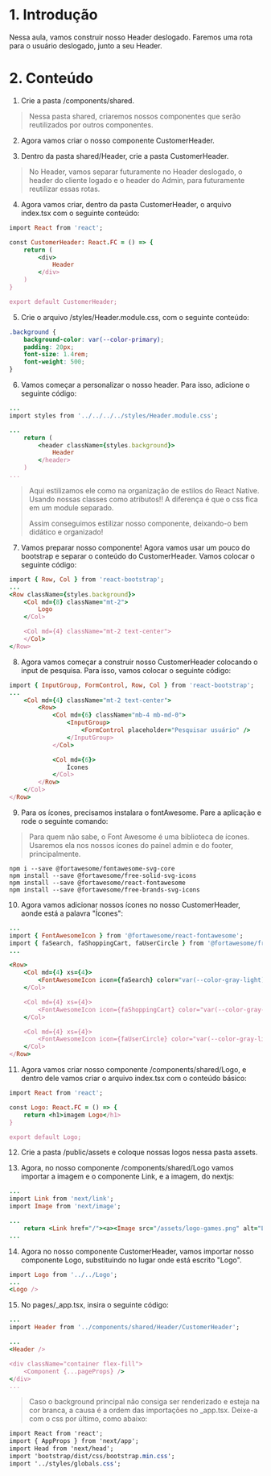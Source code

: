 # 1. Introdução

Nessa aula, vamos construir nosso Header deslogado. Faremos uma rota para o usuário deslogado, junto a seu Header.

# 2. Conteúdo
1. Crie a pasta /components/shared. 

>Nessa pasta shared, criaremos nossos componentes que serão reutilizados por outros componentes.

2. Agora vamos criar o nosso componente CustomerHeader.

3. Dentro da pasta shared/Header, crie a pasta CustomerHeader.

>No Header, vamos separar futuramente no Header deslogado, o header do cliente logado e o header do Admin, para futuramente reutilizar essas rotas.

4. Agora vamos criar, dentro da pasta CustomerHeader, o arquivo index.tsx com o seguinte conteúdo:

```ruby
import React from 'react';

const CustomerHeader: React.FC = () => {
    return (
        <div>
            Header
        </div>
    )
}

export default CustomerHeader;
```

5. Crie o arquivo /styles/Header.module.css, com o seguinte conteúdo:

```css
.background {
    background-color: var(--color-primary);
    padding: 20px;
    font-size: 1.4rem;
    font-weight: 500;
}
```

6. Vamos começar a personalizar o nosso header. Para isso, adicione o seguinte código:

```ruby
...
import styles from '../../../../styles/Header.module.css';

...
    return (
        <header className={styles.background}>
            Header
        </header>
    )
...
```

> Aqui estilizamos ele como na organização de estilos do React Native. Usando nossas classes como atributos!! A diferença é que o css fica em um module separado.
>
> Assim conseguimos estilizar nosso componente, deixando-o bem didático e organizado!

7. Vamos preparar nosso componente! Agora vamos usar um pouco do bootstrap e separar o conteúdo do CustomerHeader. Vamos colocar o seguinte código:

```ruby
import { Row, Col } from 'react-bootstrap';
...
<Row className={styles.background}>
    <Col md={8} className="mt-2">
        Logo
    </Col>

    <Col md={4} className="mt-2 text-center">
    </Col>
</Row>
```

8. Agora vamos começar a construir nosso CustomerHeader colocando o input de pesquisa. Para isso, vamos colocar o seguinte código:

```ruby
import { InputGroup, FormControl, Row, Col } from 'react-bootstrap';
...
    <Col md={4} className="mt-2 text-center">
        <Row>
            <Col md={6} className="mb-4 mb-md-0">
                <InputGroup>
                    <FormControl placeholder="Pesquisar usuário" />
                </InputGroup>
            </Col>

            <Col md={6}>
                Ícones
            </Col>
        </Row>
    </Col>
</Row>
```

9. Para os ícones, precisamos instalara o fontAwesome. Pare a aplicação e rode o seguinte comando:

> Para quem não sabe, o Font Awesome é uma biblioteca de ícones. Usaremos ela nos nossos ícones do painel admin e do footer, principalmente.

```
npm i --save @fortawesome/fontawesome-svg-core
npm install --save @fortawesome/free-solid-svg-icons
npm install --save @fortawesome/react-fontawesome
npm install --save @fortawesome/free-brands-svg-icons
```

10. Agora vamos adicionar nossos ícones no nosso CustomerHeader, aonde está a palavra "Ícones":

```ruby
...
import { FontAwesomeIcon } from '@fortawesome/react-fontawesome';
import { faSearch, faShoppingCart, faUserCircle } from '@fortawesome/free-solid-svg-icons';
...

<Row>
    <Col md={4} xs={4}>
        <FontAwesomeIcon icon={faSearch} color="var(--color-gray-light)" />
    </Col>

    <Col md={4} xs={4}>
        <FontAwesomeIcon icon={faShoppingCart} color="var(--color-gray-light)" />
    </Col>

    <Col md={4} xs={4}>
        <FontAwesomeIcon icon={faUserCircle} color="var(--color-gray-light)" />
    </Col>
</Row>
```

11. Agora vamos criar nosso componente /components/shared/Logo, e dentro dele vamos criar o arquivo index.tsx com o conteúdo básico:

```ruby
import React from 'react';

const Logo: React.FC = () => {
    return <h1>imagem Logo</h1>
}

export default Logo;
```

12. Crie a pasta /public/assets e coloque nossas logos nessa pasta assets.

13. Agora, no nosso componente /components/shared/Logo vamos importar a imagem e o componente Link, e a imagem, do nextjs:

```ruby
...
import Link from 'next/link';
import Image from 'next/image';

...
    return <Link href="/"><a><Image src="/assets/logo-games.png" alt="Logo OneBitGames" width={220} height={40} /></a></Link>
...
```

14. Agora no nosso componente CustomerHeader, vamos importar nosso componente Logo, substituindo no lugar onde está escrito "Logo".

```ruby
import Logo from '../../Logo';
...
<Logo />
```

15. No pages/_app.tsx, insira o seguinte código:

```ruby
...
import Header from '../components/shared/Header/CustomerHeader';

...
<Header />

<div className="container flex-fill">
    <Component {...pageProps} />
</div>
...
```

> Caso o background principal não consiga ser renderizado e esteja na cor branca, a causa é a ordem das importações no _app.tsx. Deixe-a com o css por último, como abaixo:

```css
import React from 'react';
import { AppProps } from 'next/app';
import Head from 'next/head';
import 'bootstrap/dist/css/bootstrap.min.css';
import '../styles/globals.css';
```